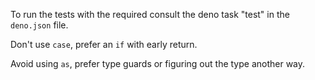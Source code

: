 To run the tests with the required consult the deno task "test" in the
`deno.json` file.

Don't use `case`, prefer an `if` with early return.

Avoid using `as`, prefer type guards or figuring out the type another way.
